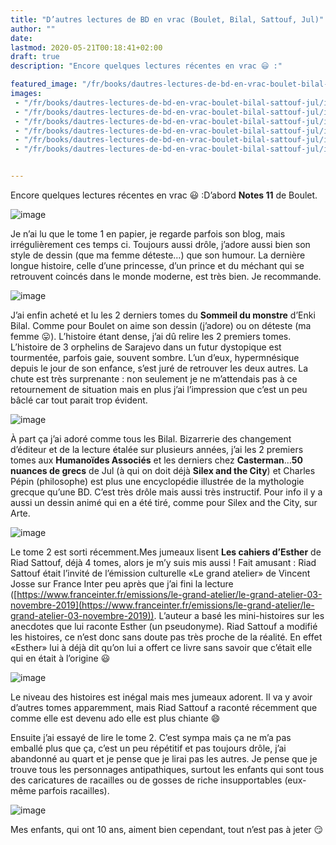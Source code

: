 ```yaml
---
title: "D’autres lectures de BD en vrac (Boulet, Bilal, Sattouf, Jul)"
author: ""
date: 
lastmod: 2020-05-21T00:18:41+02:00
draft: true
description: "Encore quelques lectures récentes en vrac 😃 :"

featured_image: "/fr/books/dautres-lectures-de-bd-en-vrac-boulet-bilal-sattouf-jul/images/1.jpeg" 
images:
 - "/fr/books/dautres-lectures-de-bd-en-vrac-boulet-bilal-sattouf-jul/images/1.jpeg"
 - "/fr/books/dautres-lectures-de-bd-en-vrac-boulet-bilal-sattouf-jul/images/2.jpeg"
 - "/fr/books/dautres-lectures-de-bd-en-vrac-boulet-bilal-sattouf-jul/images/3.jpeg"
 - "/fr/books/dautres-lectures-de-bd-en-vrac-boulet-bilal-sattouf-jul/images/4.jpeg"
 - "/fr/books/dautres-lectures-de-bd-en-vrac-boulet-bilal-sattouf-jul/images/5.jpeg"
 - "/fr/books/dautres-lectures-de-bd-en-vrac-boulet-bilal-sattouf-jul/images/6.jpeg"


---
```


Encore quelques lectures récentes en vrac 😃 :D’abord **Notes 11** de Boulet. 




![image](images/1.jpeg#layoutTextWidth)



Je n’ai lu que le tome 1 en papier, je regarde parfois son blog, mais irrégulièrement ces temps ci. Toujours aussi drôle, j’adore aussi bien son style de dessin (que ma femme déteste…) que son humour. La dernière longue histoire, celle d’une princesse, d’un prince et du méchant qui se retrouvent coincés dans le monde moderne, est très bien. Je recommande.




![image](images/2.jpeg#layoutTextWidth)

J’ai enfin acheté et lu les 2 derniers tomes du **Sommeil du monstre** d’Enki Bilal. Comme pour Boulet on aime son dessin (j’adore) ou on déteste (ma femme 😛). L’histoire étant dense, j’ai dû relire les 2 premiers tomes. L’histoire de 3 orphelins de Sarajevo dans un futur dystopique est tourmentée, parfois gaie, souvent sombre. L’un d’eux, hypermnésique depuis le jour de son enfance, s’est juré de retrouver les deux autres. La chute est très surprenante : non seulement je ne m’attendais pas à ce retournement de situation mais en plus j’ai l’impression que c’est un peu bâclé car tout parait trop évident.




![image](images/3.jpeg#layoutTextWidth)



À part ça j’ai adoré comme tous les Bilal. Bizarrerie des changement d’éditeur et de la lecture étalée sur plusieurs années, j’ai les 2 premiers tomes aux **Humanoïdes Associés** et les derniers chez **Casterman**…**50 nuances de grecs** de Jul (à qui on doit déjà **Silex and the City**) et Charles Pépin (philosophe) est plus une encyclopédie illustrée de la mythologie grecque qu’une BD. C’est très drôle mais aussi très instructif. Pour info il y a aussi un dessin animé qui en a été tiré, comme pour Silex and the City, sur Arte. 




![image](images/4.jpeg#layoutTextWidth)



Le tome 2 est sorti récemment.Mes jumeaux lisent **Les cahiers d’Esther** de Riad Sattouf, déjà 4 tomes, alors je m’y suis mis aussi ! Fait amusant : Riad Sattouf était l’invité de l’émission culturelle «Le grand atelier» de Vincent Josse sur France Inter peu après que j’ai fini la lecture ([https://www.franceinter.fr/emissions/le-grand-atelier/le-grand-atelier-03-novembre-2019](https://www.franceinter.fr/emissions/le-grand-atelier/le-grand-atelier-03-novembre-2019)). L’auteur a basé les mini-histoires sur les anecdotes que lui raconte Esther (un pseudonyme). Riad Sattouf a modifié les histoires, ce n’est donc sans doute pas très proche de la réalité. En effet «Esther» lui à déjà dit qu’on lui a offert ce livre sans savoir que c’était elle qui en était à l’origine 😃




![image](images/5.jpeg#layoutTextWidth)



Le niveau des histoires est inégal mais mes jumeaux adorent. Il va y avoir d’autres tomes apparemment, mais Riad Sattouf a raconté récemment que comme elle est devenu ado elle est plus chiante 😄

Ensuite j’ai essayé de lire le tome 2. C’est sympa mais ça ne m’a pas emballé plus que ça, c’est un peu répétitif et pas toujours drôle, j’ai abandonné au quart et je pense que je lirai pas les autres. Je pense que je trouve tous les personnages antipathiques, surtout les enfants qui sont tous des caricatures de racailles ou de gosses de riche insupportables (eux-même parfois racailles).




![image](images/6.jpeg#layoutTextWidth)



Mes enfants, qui ont 10 ans, aiment bien cependant, tout n’est pas à jeter 😏
